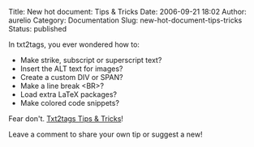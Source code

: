 Title: New hot document: Tips & Tricks
Date: 2006-09-21 18:02
Author: aurelio
Category: Documentation
Slug: new-hot-document-tips-tricks
Status: published

In txt2tags, you ever wondered how to:

-   Make strike, subscript or superscript text?
-   Insert the ALT text for images?
-   Create a custom DIV or SPAN?
-   Make a line break \<BR\>?
-   Load extra LaTeX packages?
-   Make colored code snippets?

Fear don't. [Txt2tags Tips & Tricks](http://txt2tags.sf.net/tips.html)!

Leave a comment to share your own tip or suggest a new!
